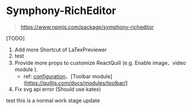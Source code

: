 # Symphony-RichEditor 

> https://www.npmjs.com/package/symphony-richeditor

[TODO]
1. Add more Shortcut of LaTexPreviewer
2. test
3. Provide more props to customize ReactQuill (e.g. Enable image、video module ). 
    * ref: [configuration](https://quilljs.com/docs/configuration/)、[Toolbar module](https://quilljs.com/docs/modules/toolbar/]
4. Fix svg api error (Should use katex)

test  this is a normal work stage update